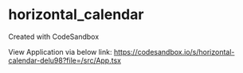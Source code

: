 # horizontal_calendar
Created with CodeSandbox

View Application via below link:
https://codesandbox.io/s/horizontal-calendar-delu98?file=/src/App.tsx
